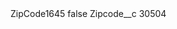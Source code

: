 <?xml version="1.0" encoding="UTF-8"?>
<CustomMetadata xmlns="http://soap.sforce.com/2006/04/metadata" xmlns:xsi="http://www.w3.org/2001/XMLSchema-instance" xmlns:xsd="http://www.w3.org/2001/XMLSchema">
    <label>ZipCode1645</label>
    <protected>false</protected>
    <values>
        <field>Zipcode__c</field>
        <value xsi:type="xsd:string">30504</value>
    </values>
</CustomMetadata>
